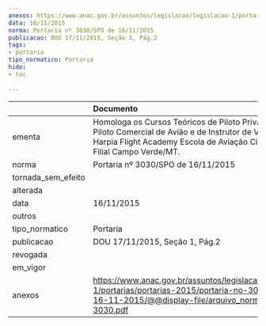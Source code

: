 ```yaml
---
anexos: https://www.anac.gov.br/assuntos/legislacao/legislacao-1/portarias/portarias-2015/portaria-no-3030-spo-de-16-11-2015/@@display-file/arquivo_norma/PA2015-3030.pdf
data: 16/11/2015
norma: Portaria nº 3030/SPO de 16/11/2015
publicacao: DOU 17/11/2015, Seção 1, Pág.2
tags:
- portaria
tipo_normatico: Portaria
hide: 
- toc 
 
---
```


|                    | Documento                                                                                                                                                                                    |
|:-------------------|:---------------------------------------------------------------------------------------------------------------------------------------------------------------------------------------------|
| ementa             | Homologa os Cursos Teóricos de Piloto Privado de Avião, Piloto Comercial de Avião e de Instrutor de Voo Avião da Harpia Flight Academy Escola de Aviação Civil Ltda.- Filial Campo Verde/MT. |
| norma              | Portaria nº 3030/SPO de 16/11/2015                                                                                                                                                           |
| tornada_sem_efeito |                                                                                                                                                                                              |
| alterada           |                                                                                                                                                                                              |
| data               | 16/11/2015                                                                                                                                                                                   |
| outros             |                                                                                                                                                                                              |
| tipo_normatico     | Portaria                                                                                                                                                                                     |
| publicacao         | DOU 17/11/2015, Seção 1, Pág.2                                                                                                                                                               |
| revogada           |                                                                                                                                                                                              |
| em_vigor           |                                                                                                                                                                                              |
| anexos             | https://www.anac.gov.br/assuntos/legislacao/legislacao-1/portarias/portarias-2015/portaria-no-3030-spo-de-16-11-2015/@@display-file/arquivo_norma/PA2015-3030.pdf                            |